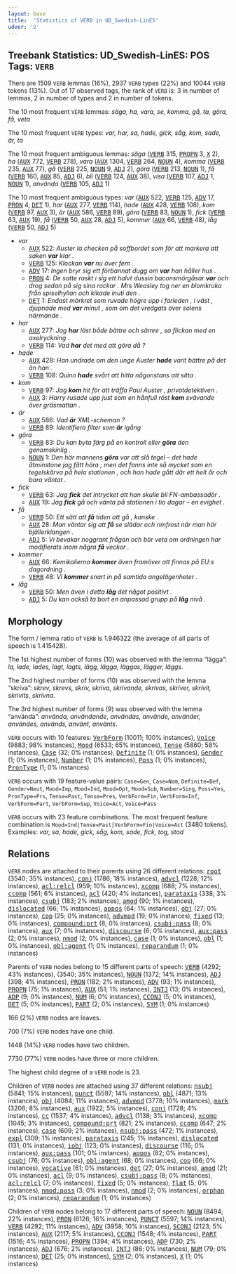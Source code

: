 ```yaml
---
layout: base
title:  'Statistics of VERB in UD_Swedish-LinES'
udver: '2'
---
```


## Treebank Statistics: UD_Swedish-LinES: POS Tags: `VERB`

There are 1509 `VERB` lemmas (16%), 2937 `VERB` types (22%) and 10044 `VERB` tokens (13%).
Out of 17 observed tags, the rank of `VERB` is: 3 in number of lemmas, 2 in number of types and 2 in number of tokens.

The 10 most frequent `VERB` lemmas: <em>säga, ha, vara, se, komma, gå, ta, göra, få, veta</em>

The 10 most frequent `VERB` types:  <em>var, har, sa, hade, gick, såg, kom, sade, är, ta</em>

The 10 most frequent ambiguous lemmas: <em>säga</em> (<tt><a href="sv_lines-pos-VERB.html">VERB</a></tt> 315, <tt><a href="sv_lines-pos-PROPN.html">PROPN</a></tt> 3, <tt><a href="sv_lines-pos-X.html">X</a></tt> 2), <em>ha</em> (<tt><a href="sv_lines-pos-AUX.html">AUX</a></tt> 772, <tt><a href="sv_lines-pos-VERB.html">VERB</a></tt> 278), <em>vara</em> (<tt><a href="sv_lines-pos-AUX.html">AUX</a></tt> 1304, <tt><a href="sv_lines-pos-VERB.html">VERB</a></tt> 264, <tt><a href="sv_lines-pos-NOUN.html">NOUN</a></tt> 4), <em>komma</em> (<tt><a href="sv_lines-pos-VERB.html">VERB</a></tt> 235, <tt><a href="sv_lines-pos-AUX.html">AUX</a></tt> 77), <em>gå</em> (<tt><a href="sv_lines-pos-VERB.html">VERB</a></tt> 225, <tt><a href="sv_lines-pos-NOUN.html">NOUN</a></tt> 9, <tt><a href="sv_lines-pos-ADJ.html">ADJ</a></tt> 2), <em>göra</em> (<tt><a href="sv_lines-pos-VERB.html">VERB</a></tt> 213, <tt><a href="sv_lines-pos-NOUN.html">NOUN</a></tt> 1), <em>få</em> (<tt><a href="sv_lines-pos-VERB.html">VERB</a></tt> 160, <tt><a href="sv_lines-pos-AUX.html">AUX</a></tt> 85, <tt><a href="sv_lines-pos-ADJ.html">ADJ</a></tt> 6), <em>bli</em> (<tt><a href="sv_lines-pos-VERB.html">VERB</a></tt> 124, <tt><a href="sv_lines-pos-AUX.html">AUX</a></tt> 38), <em>visa</em> (<tt><a href="sv_lines-pos-VERB.html">VERB</a></tt> 107, <tt><a href="sv_lines-pos-ADJ.html">ADJ</a></tt> 1, <tt><a href="sv_lines-pos-NOUN.html">NOUN</a></tt> 1), <em>använda</em> (<tt><a href="sv_lines-pos-VERB.html">VERB</a></tt> 105, <tt><a href="sv_lines-pos-ADJ.html">ADJ</a></tt> 1)

The 10 most frequent ambiguous types:  <em>var</em> (<tt><a href="sv_lines-pos-AUX.html">AUX</a></tt> 522, <tt><a href="sv_lines-pos-VERB.html">VERB</a></tt> 125, <tt><a href="sv_lines-pos-ADV.html">ADV</a></tt> 17, <tt><a href="sv_lines-pos-PRON.html">PRON</a></tt> 4, <tt><a href="sv_lines-pos-DET.html">DET</a></tt> 1), <em>har</em> (<tt><a href="sv_lines-pos-AUX.html">AUX</a></tt> 277, <tt><a href="sv_lines-pos-VERB.html">VERB</a></tt> 114), <em>hade</em> (<tt><a href="sv_lines-pos-AUX.html">AUX</a></tt> 428, <tt><a href="sv_lines-pos-VERB.html">VERB</a></tt> 108), <em>kom</em> (<tt><a href="sv_lines-pos-VERB.html">VERB</a></tt> 97, <tt><a href="sv_lines-pos-AUX.html">AUX</a></tt> 3), <em>är</em> (<tt><a href="sv_lines-pos-AUX.html">AUX</a></tt> 586, <tt><a href="sv_lines-pos-VERB.html">VERB</a></tt> 89), <em>göra</em> (<tt><a href="sv_lines-pos-VERB.html">VERB</a></tt> 83, <tt><a href="sv_lines-pos-NOUN.html">NOUN</a></tt> 1), <em>fick</em> (<tt><a href="sv_lines-pos-VERB.html">VERB</a></tt> 63, <tt><a href="sv_lines-pos-AUX.html">AUX</a></tt> 19), <em>få</em> (<tt><a href="sv_lines-pos-VERB.html">VERB</a></tt> 50, <tt><a href="sv_lines-pos-AUX.html">AUX</a></tt> 28, <tt><a href="sv_lines-pos-ADJ.html">ADJ</a></tt> 5), <em>kommer</em> (<tt><a href="sv_lines-pos-AUX.html">AUX</a></tt> 66, <tt><a href="sv_lines-pos-VERB.html">VERB</a></tt> 48), <em>låg</em> (<tt><a href="sv_lines-pos-VERB.html">VERB</a></tt> 50, <tt><a href="sv_lines-pos-ADJ.html">ADJ</a></tt> 5)


* <em>var</em>
  * <tt><a href="sv_lines-pos-AUX.html">AUX</a></tt> 522: <em>Auster la checken på soffbordet som för att markera att saken <b>var</b> klar .</em>
  * <tt><a href="sv_lines-pos-VERB.html">VERB</a></tt> 125: <em>Klockan <b>var</b> nu över fem .</em>
  * <tt><a href="sv_lines-pos-ADV.html">ADV</a></tt> 17: <em>Ingen bryr sig ett förbannat dugg om <b>var</b> han håller hus .</em>
  * <tt><a href="sv_lines-pos-PRON.html">PRON</a></tt> 4: <em>De satte raskt i sig ett halvt dussin baconsmörgåsar <b>var</b> och drog sedan på sig sina rockar . Mrs Weasley tog ner en blomkruka från spiselhyllan och kikade inuti den .</em>
  * <tt><a href="sv_lines-pos-DET.html">DET</a></tt> 1: <em>Endast mörkret som ruvade högre upp i farleden , i väst , djupnade med <b>var</b> minut , som om det vredgats över solens närmande .</em>
* <em>har</em>
  * <tt><a href="sv_lines-pos-AUX.html">AUX</a></tt> 277: <em>Jag <b>har</b> läst både bättre och sämre , sa flickan med en axelryckning .</em>
  * <tt><a href="sv_lines-pos-VERB.html">VERB</a></tt> 114: <em>Vad <b>har</b> det med att göra då ?</em>
* <em>hade</em>
  * <tt><a href="sv_lines-pos-AUX.html">AUX</a></tt> 428: <em>Han undrade om den unge Auster <b>hade</b> varit bättre på det än han .</em>
  * <tt><a href="sv_lines-pos-VERB.html">VERB</a></tt> 108: <em>Quinn <b>hade</b> svårt att hitta någonstans att sitta .</em>
* <em>kom</em>
  * <tt><a href="sv_lines-pos-VERB.html">VERB</a></tt> 97: <em>Jag <b>kom</b> hit för att träffa Paul Auster , privatdetektiven .</em>
  * <tt><a href="sv_lines-pos-AUX.html">AUX</a></tt> 3: <em>Harry rusade upp just som en hånfull röst <b>kom</b> svävande över gräsmattan .</em>
* <em>är</em>
  * <tt><a href="sv_lines-pos-AUX.html">AUX</a></tt> 586: <em>Vad <b>är</b> XML-scheman ?</em>
  * <tt><a href="sv_lines-pos-VERB.html">VERB</a></tt> 89: <em>Identifiera filter som <b>är</b> igång</em>
* <em>göra</em>
  * <tt><a href="sv_lines-pos-VERB.html">VERB</a></tt> 83: <em>Du kan byta färg på en kontroll eller <b>göra</b> den genomskinlig .</em>
  * <tt><a href="sv_lines-pos-NOUN.html">NOUN</a></tt> 1: <em>Den här mannens <b>göra</b> var att slå tegel – det hade åtminstone jag fått höra ; men det fanns inte så mycket som en tegelskärva på hela stationen , och han hade gått där ett helt år och bara väntat .</em>
* <em>fick</em>
  * <tt><a href="sv_lines-pos-VERB.html">VERB</a></tt> 63: <em>Jag <b>fick</b> det intrycket att han skulle bli FN-ambassadör .</em>
  * <tt><a href="sv_lines-pos-AUX.html">AUX</a></tt> 19: <em>Jag <b>fick</b> gå och vänta på stationen i tio dagar – en evighet .</em>
* <em>få</em>
  * <tt><a href="sv_lines-pos-VERB.html">VERB</a></tt> 50: <em>Ett sätt att <b>få</b> tiden att gå , kanske .</em>
  * <tt><a href="sv_lines-pos-AUX.html">AUX</a></tt> 28: <em>Man väntar sig att <b>få</b> se slädar och rimfrost när man hör bjällerklangen .</em>
  * <tt><a href="sv_lines-pos-ADJ.html">ADJ</a></tt> 5: <em>Vi bevakar noggrant frågan och bör veta om ordningen har modifierats inom några <b>få</b> veckor .</em>
* <em>kommer</em>
  * <tt><a href="sv_lines-pos-AUX.html">AUX</a></tt> 66: <em>Kemikalierna <b>kommer</b> även framöver att finnas på EU:s dagordning .</em>
  * <tt><a href="sv_lines-pos-VERB.html">VERB</a></tt> 48: <em>Vi <b>kommer</b> snart in på samtida angelägenheter .</em>
* <em>låg</em>
  * <tt><a href="sv_lines-pos-VERB.html">VERB</a></tt> 50: <em>Men även i detta <b>låg</b> det något positivt .</em>
  * <tt><a href="sv_lines-pos-ADJ.html">ADJ</a></tt> 5: <em>Du kan också ta bort en anpassad grupp på <b>låg</b> nivå .</em>

## Morphology

The form / lemma ratio of `VERB` is 1.946322 (the average of all parts of speech is 1.415428).

The 1st highest number of forms (10) was observed with the lemma “lägga”: <em>la, lade, lades, lagt, lagts, lägg, lägga, läggas, lägger, läggs</em>.

The 2nd highest number of forms (10) was observed with the lemma “skriva”: <em>skrev, skrevs, skriv, skriva, skrivande, skrivas, skriver, skrivit, skrivits, skrivna</em>.

The 3rd highest number of forms (9) was observed with the lemma “använda”: <em>använda, användande, användas, använde, använder, användes, används, använt, använts</em>.

`VERB` occurs with 10 features: <tt><a href="sv_lines-feat-VerbForm.html">VerbForm</a></tt> (10011; 100% instances), <tt><a href="sv_lines-feat-Voice.html">Voice</a></tt> (9883; 98% instances), <tt><a href="sv_lines-feat-Mood.html">Mood</a></tt> (6533; 65% instances), <tt><a href="sv_lines-feat-Tense.html">Tense</a></tt> (5860; 58% instances), <tt><a href="sv_lines-feat-Case.html">Case</a></tt> (32; 0% instances), <tt><a href="sv_lines-feat-Definite.html">Definite</a></tt> (1; 0% instances), <tt><a href="sv_lines-feat-Gender.html">Gender</a></tt> (1; 0% instances), <tt><a href="sv_lines-feat-Number.html">Number</a></tt> (1; 0% instances), <tt><a href="sv_lines-feat-Poss.html">Poss</a></tt> (1; 0% instances), <tt><a href="sv_lines-feat-PronType.html">PronType</a></tt> (1; 0% instances)

`VERB` occurs with 19 feature-value pairs: `Case=Gen`, `Case=Nom`, `Definite=Def`, `Gender=Neut`, `Mood=Imp`, `Mood=Ind`, `Mood=Opt`, `Mood=Sub`, `Number=Sing`, `Poss=Yes`, `PronType=Prs`, `Tense=Past`, `Tense=Pres`, `VerbForm=Fin`, `VerbForm=Inf`, `VerbForm=Part`, `VerbForm=Sup`, `Voice=Act`, `Voice=Pass`

`VERB` occurs with 23 feature combinations.
The most frequent feature combination is `Mood=Ind|Tense=Past|VerbForm=Fin|Voice=Act` (3480 tokens).
Examples: <em>var, sa, hade, gick, såg, kom, sade, fick, tog, stod</em>


## Relations

`VERB` nodes are attached to their parents using 26 different relations: <tt><a href="sv_lines-dep-root.html">root</a></tt> (3540; 35% instances), <tt><a href="sv_lines-dep-conj.html">conj</a></tt> (1786; 18% instances), <tt><a href="sv_lines-dep-advcl.html">advcl</a></tt> (1228; 12% instances), <tt><a href="sv_lines-dep-acl-relcl.html">acl:relcl</a></tt> (959; 10% instances), <tt><a href="sv_lines-dep-xcomp.html">xcomp</a></tt> (688; 7% instances), <tt><a href="sv_lines-dep-ccomp.html">ccomp</a></tt> (561; 6% instances), <tt><a href="sv_lines-dep-acl.html">acl</a></tt> (420; 4% instances), <tt><a href="sv_lines-dep-parataxis.html">parataxis</a></tt> (338; 3% instances), <tt><a href="sv_lines-dep-csubj.html">csubj</a></tt> (183; 2% instances), <tt><a href="sv_lines-dep-amod.html">amod</a></tt> (90; 1% instances), <tt><a href="sv_lines-dep-dislocated.html">dislocated</a></tt> (66; 1% instances), <tt><a href="sv_lines-dep-appos.html">appos</a></tt> (64; 1% instances), <tt><a href="sv_lines-dep-obj.html">obj</a></tt> (27; 0% instances), <tt><a href="sv_lines-dep-cop.html">cop</a></tt> (25; 0% instances), <tt><a href="sv_lines-dep-advmod.html">advmod</a></tt> (19; 0% instances), <tt><a href="sv_lines-dep-fixed.html">fixed</a></tt> (13; 0% instances), <tt><a href="sv_lines-dep-compound-prt.html">compound:prt</a></tt> (8; 0% instances), <tt><a href="sv_lines-dep-csubj-pass.html">csubj:pass</a></tt> (8; 0% instances), <tt><a href="sv_lines-dep-aux.html">aux</a></tt> (7; 0% instances), <tt><a href="sv_lines-dep-discourse.html">discourse</a></tt> (6; 0% instances), <tt><a href="sv_lines-dep-aux-pass.html">aux:pass</a></tt> (2; 0% instances), <tt><a href="sv_lines-dep-nmod.html">nmod</a></tt> (2; 0% instances), <tt><a href="sv_lines-dep-case.html">case</a></tt> (1; 0% instances), <tt><a href="sv_lines-dep-obl.html">obl</a></tt> (1; 0% instances), <tt><a href="sv_lines-dep-obl-agent.html">obl:agent</a></tt> (1; 0% instances), <tt><a href="sv_lines-dep-reparandum.html">reparandum</a></tt> (1; 0% instances)

Parents of `VERB` nodes belong to 15 different parts of speech: <tt><a href="sv_lines-pos-VERB.html">VERB</a></tt> (4292; 43% instances),  (3540; 35% instances), <tt><a href="sv_lines-pos-NOUN.html">NOUN</a></tt> (1372; 14% instances), <tt><a href="sv_lines-pos-ADJ.html">ADJ</a></tt> (398; 4% instances), <tt><a href="sv_lines-pos-PRON.html">PRON</a></tt> (182; 2% instances), <tt><a href="sv_lines-pos-ADV.html">ADV</a></tt> (93; 1% instances), <tt><a href="sv_lines-pos-PROPN.html">PROPN</a></tt> (75; 1% instances), <tt><a href="sv_lines-pos-AUX.html">AUX</a></tt> (51; 1% instances), <tt><a href="sv_lines-pos-INTJ.html">INTJ</a></tt> (13; 0% instances), <tt><a href="sv_lines-pos-ADP.html">ADP</a></tt> (9; 0% instances), <tt><a href="sv_lines-pos-NUM.html">NUM</a></tt> (6; 0% instances), <tt><a href="sv_lines-pos-CCONJ.html">CCONJ</a></tt> (5; 0% instances), <tt><a href="sv_lines-pos-DET.html">DET</a></tt> (5; 0% instances), <tt><a href="sv_lines-pos-PART.html">PART</a></tt> (2; 0% instances), <tt><a href="sv_lines-pos-SYM.html">SYM</a></tt> (1; 0% instances)

166 (2%) `VERB` nodes are leaves.

700 (7%) `VERB` nodes have one child.

1448 (14%) `VERB` nodes have two children.

7730 (77%) `VERB` nodes have three or more children.

The highest child degree of a `VERB` node is 23.

Children of `VERB` nodes are attached using 37 different relations: <tt><a href="sv_lines-dep-nsubj.html">nsubj</a></tt> (5841; 15% instances), <tt><a href="sv_lines-dep-punct.html">punct</a></tt> (5597; 14% instances), <tt><a href="sv_lines-dep-obl.html">obl</a></tt> (4871; 13% instances), <tt><a href="sv_lines-dep-obj.html">obj</a></tt> (4084; 11% instances), <tt><a href="sv_lines-dep-advmod.html">advmod</a></tt> (3778; 10% instances), <tt><a href="sv_lines-dep-mark.html">mark</a></tt> (3206; 8% instances), <tt><a href="sv_lines-dep-aux.html">aux</a></tt> (1922; 5% instances), <tt><a href="sv_lines-dep-conj.html">conj</a></tt> (1728; 4% instances), <tt><a href="sv_lines-dep-cc.html">cc</a></tt> (1537; 4% instances), <tt><a href="sv_lines-dep-advcl.html">advcl</a></tt> (1138; 3% instances), <tt><a href="sv_lines-dep-xcomp.html">xcomp</a></tt> (1045; 3% instances), <tt><a href="sv_lines-dep-compound-prt.html">compound:prt</a></tt> (821; 2% instances), <tt><a href="sv_lines-dep-ccomp.html">ccomp</a></tt> (647; 2% instances), <tt><a href="sv_lines-dep-case.html">case</a></tt> (609; 2% instances), <tt><a href="sv_lines-dep-nsubj-pass.html">nsubj:pass</a></tt> (472; 1% instances), <tt><a href="sv_lines-dep-expl.html">expl</a></tt> (309; 1% instances), <tt><a href="sv_lines-dep-parataxis.html">parataxis</a></tt> (245; 1% instances), <tt><a href="sv_lines-dep-dislocated.html">dislocated</a></tt> (131; 0% instances), <tt><a href="sv_lines-dep-iobj.html">iobj</a></tt> (123; 0% instances), <tt><a href="sv_lines-dep-discourse.html">discourse</a></tt> (116; 0% instances), <tt><a href="sv_lines-dep-aux-pass.html">aux:pass</a></tt> (101; 0% instances), <tt><a href="sv_lines-dep-appos.html">appos</a></tt> (82; 0% instances), <tt><a href="sv_lines-dep-csubj.html">csubj</a></tt> (76; 0% instances), <tt><a href="sv_lines-dep-obl-agent.html">obl:agent</a></tt> (68; 0% instances), <tt><a href="sv_lines-dep-cop.html">cop</a></tt> (66; 0% instances), <tt><a href="sv_lines-dep-vocative.html">vocative</a></tt> (61; 0% instances), <tt><a href="sv_lines-dep-det.html">det</a></tt> (27; 0% instances), <tt><a href="sv_lines-dep-amod.html">amod</a></tt> (21; 0% instances), <tt><a href="sv_lines-dep-acl.html">acl</a></tt> (9; 0% instances), <tt><a href="sv_lines-dep-csubj-pass.html">csubj:pass</a></tt> (8; 0% instances), <tt><a href="sv_lines-dep-acl-relcl.html">acl:relcl</a></tt> (7; 0% instances), <tt><a href="sv_lines-dep-fixed.html">fixed</a></tt> (5; 0% instances), <tt><a href="sv_lines-dep-flat.html">flat</a></tt> (5; 0% instances), <tt><a href="sv_lines-dep-nmod-poss.html">nmod:poss</a></tt> (3; 0% instances), <tt><a href="sv_lines-dep-nmod.html">nmod</a></tt> (2; 0% instances), <tt><a href="sv_lines-dep-orphan.html">orphan</a></tt> (2; 0% instances), <tt><a href="sv_lines-dep-reparandum.html">reparandum</a></tt> (1; 0% instances)

Children of `VERB` nodes belong to 17 different parts of speech: <tt><a href="sv_lines-pos-NOUN.html">NOUN</a></tt> (8494; 22% instances), <tt><a href="sv_lines-pos-PRON.html">PRON</a></tt> (6126; 16% instances), <tt><a href="sv_lines-pos-PUNCT.html">PUNCT</a></tt> (5597; 14% instances), <tt><a href="sv_lines-pos-VERB.html">VERB</a></tt> (4292; 11% instances), <tt><a href="sv_lines-pos-ADV.html">ADV</a></tt> (3958; 10% instances), <tt><a href="sv_lines-pos-SCONJ.html">SCONJ</a></tt> (2123; 5% instances), <tt><a href="sv_lines-pos-AUX.html">AUX</a></tt> (2117; 5% instances), <tt><a href="sv_lines-pos-CCONJ.html">CCONJ</a></tt> (1548; 4% instances), <tt><a href="sv_lines-pos-PART.html">PART</a></tt> (1516; 4% instances), <tt><a href="sv_lines-pos-PROPN.html">PROPN</a></tt> (1394; 4% instances), <tt><a href="sv_lines-pos-ADP.html">ADP</a></tt> (730; 2% instances), <tt><a href="sv_lines-pos-ADJ.html">ADJ</a></tt> (676; 2% instances), <tt><a href="sv_lines-pos-INTJ.html">INTJ</a></tt> (86; 0% instances), <tt><a href="sv_lines-pos-NUM.html">NUM</a></tt> (79; 0% instances), <tt><a href="sv_lines-pos-DET.html">DET</a></tt> (25; 0% instances), <tt><a href="sv_lines-pos-SYM.html">SYM</a></tt> (2; 0% instances), <tt><a href="sv_lines-pos-X.html">X</a></tt> (1; 0% instances)

